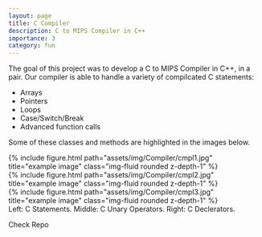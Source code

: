 ```yaml
---
layout: page
title: C Compiler
description: C to MIPS Compiler in C++
importance: 3
category: fun
---
```


The goal of this project was to develop a C to MIPS Compiler in C++, in a pair. Our compiler is able to handle a variety of compilcated C statements:
- Arrays
- Pointers
- Loops
- Case/Switch/Break
- Advanced function calls

Some of these classes and methods are highlighted in the images below. 

<div class="row">
    <div class="col-sm mt-3 mt-md-0">
        {% include figure.html path="assets/img/Compiler/cmpl1.jpg" title="example image" class="img-fluid rounded z-depth-1" %}
    </div>
    <div class="col-sm mt-3 mt-md-0">
        {% include figure.html path="assets/img/Compiler/cmpl2.jpg" title="example image" class="img-fluid rounded z-depth-1" %}
    </div>
    <div class="col-sm mt-3 mt-md-0">
        {% include figure.html path="assets/img/Compiler/cmpl3.jpg" title="example image" class="img-fluid rounded z-depth-1" %}
    </div>
</div>
<div class="caption">
    Left: C Statements. Middle: C Unary Operators. Right: C Declerators.
</div>

Check Repo